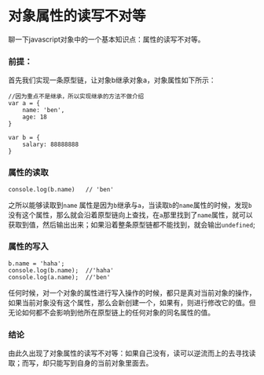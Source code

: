 # 对象属性的读写不对等

聊一下javascript对象中的一个基本知识点：属性的读写不对等。

### 前提：

首先我们实现一条原型链，让对象b继承对象a，对象属性如下所示：

    //因为重点不是继承，所以实现继承的方法不做介绍
    var a = {
        name: 'ben',
        age: 18
    }

    var b = {
        salary: 88888888
    }

### 属性的读取

    console.log(b.name)   // 'ben'

之所以能够读取到`name` 属性是因为`b`继承与`a`，当读取`b`的`name`属性的时候，发现`b`没有这个属性，那么就会沿着原型链向上查找，在`a`那里找到了`name`属性，就可以获取到值，然后输出出来；如果沿着整条原型链都不能找到，就会输出`undefined`;

### 属性的写入

    b.name = 'haha';
    console.log(b.name);  //'haha'
    console.log(a.name);  //'ben'

任何时候，对一个对象的属性进行写入操作的时候，都只是真对当前对象的操作，如果当前对象没有这个属性，那么会新创建一个，如果有，则进行修改它的值。但无论如何都不会影响到他所在原型链上的任何对象的同名属性的值。

### 结论

由此久出现了对象属性的读写不对等：如果自己没有，读可以逆流而上的去寻找读取；而写，却只能写到自身的当前对象里面去。





















